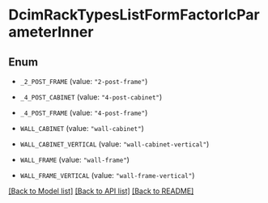 # DcimRackTypesListFormFactorIcParameterInner

## Enum


* `_2_POST_FRAME` (value: `"2-post-frame"`)

* `_4_POST_CABINET` (value: `"4-post-cabinet"`)

* `_4_POST_FRAME` (value: `"4-post-frame"`)

* `WALL_CABINET` (value: `"wall-cabinet"`)

* `WALL_CABINET_VERTICAL` (value: `"wall-cabinet-vertical"`)

* `WALL_FRAME` (value: `"wall-frame"`)

* `WALL_FRAME_VERTICAL` (value: `"wall-frame-vertical"`)


[[Back to Model list]](../README.md#documentation-for-models) [[Back to API list]](../README.md#documentation-for-api-endpoints) [[Back to README]](../README.md)


